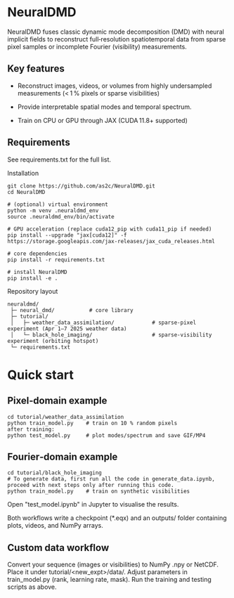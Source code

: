 # NeuralDMD

NeuralDMD fuses classic dynamic mode decomposition (DMD) with neural implicit fields to reconstruct full‑resolution spatiotemporal data from sparse pixel samples or incomplete Fourier (visibility) measurements.

Key features
----------------------
- Reconstruct images, videos, or volumes from highly undersampled measurements (< 1 % pixels or sparse visibilities)

- Provide interpretable spatial modes and temporal spectrum.

- Train on CPU or GPU through JAX (CUDA 11.8+ supported)

Requirements
----------------------
See requirements.txt for the full list.

Installation

```# clone
git clone https://github.com/as2c/NeuralDMD.git
cd NeuralDMD

# (optional) virtual environment
python -m venv .neuraldmd_env
source .neuraldmd_env/bin/activate

# GPU acceleration (replace cuda12_pip with cuda11_pip if needed)
pip install --upgrade "jax[cuda12]" -f https://storage.googleapis.com/jax-releases/jax_cuda_releases.html

# core dependencies
pip install -r requirements.txt

# install NeuralDMD
pip install -e .
```

Repository layout

```
neuraldmd/
 ├─ neural_dmd/           # core library
 ├─ tutorial/
 │   ├─ weather_data_assimilation/            # sparse‑pixel experiment (Apr 1–7 2025 weather data)
 │   └─ black_hole_imaging/                   # sparse‑visibility experiment (orbiting hotspot)
 └─ requirements.txt
```

# Quick start

Pixel‑domain example
----------------------
```
cd tutorial/weather_data_assimilation
python train_model.py    # train on 10 % random pixels
after training:
python test_model.py     # plot modes/spectrum and save GIF/MP4
```

Fourier‑domain example
----------------------
```
cd tutorial/black_hole_imaging
# To generate data, first run all the code in generate_data.ipynb, proceed with next steps only after running this code.
python train_model.py    # train on synthetic visibilities
```
Open "test_model.ipynb" in Jupyter to visualise the results.

Both workflows write a checkpoint (*.eqx) and an outputs/ folder containing plots, videos, and NumPy arrays.

Custom data workflow
----------------------
Convert your sequence (images or visibilities) to NumPy .npy or NetCDF.
Place it under tutorial/<new_expt>/data/.
Adjust parameters in train_model.py (rank, learning rate, mask).
Run the training and testing scripts as above.